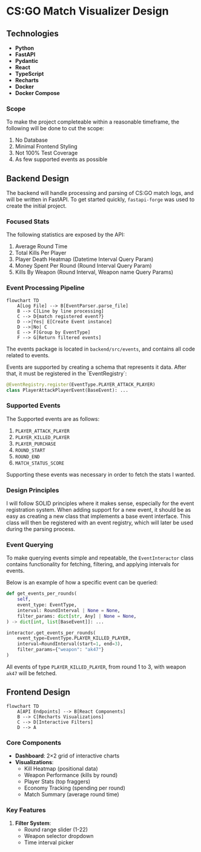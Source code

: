 # CS:GO Match Visualizer Design

## Technologies

* **Python**
* **FastAPI**
* **Pydantic**
* **React**
* **TypeScript**
* **Recharts**
* **Docker**
* **Docker Compose**

### Scope

To make the project completeable within a reasonable timeframe, the following will be done to cut the scope:
1. No Database
2. Minimal Frontend Styling
3. Not 100% Test Coverage
4. As few supported events as possible

## Backend Design

The backend will handle processing and parsing of CS:GO match logs, and will be written in FastAPI.
To get started quickly, `fastapi-forge` was used to create the initial project.

### Focused Stats

The following statistics are exposed by the API:
1. Average Round Time
2. Total Kills Per Player
3. Player Death Heatmap (Datetime Interval Query Param)
4. Money Spent Per Round (Round Interval Query Param)
5. Kills By Weapon (Round Interval, Weapon name Query Params)

### Event Processing Pipeline
```mermaid
flowchart TD
    A[Log File] --> B[EventParser.parse_file]
    B --> C[Line by line processing]
    C --> D{match registered event?}
    D -->|Yes| E[Create Event instance]
    D -->|No| C
    E --> F[Group by EventType]
    F --> G[Return filtered events]
```

The events package is located in `backend/src/events`, and contains all code related to events. 

Events are supported by creating a schema that represents it data.
After that, it must be registered in the ´EventRegistry`:

```python
@EventRegistry.register(EventType.PLAYER_ATTACK_PLAYER)
class PlayerAttackPlayerEvent(BaseEvent): ...
```
### Supported Events

The Supported events are as follows: 
1. `PLAYER_ATTACK_PLAYER`
2. `PLAYER_KILLED_PLAYER`
3. `PLAYER_PURCHASE`
4. `ROUND_START`
5. `ROUND_END`
6. `MATCH_STATUS_SCORE`

Supporting these events was necessary in order to fetch the stats I wanted.


### Design Principles

I will follow SOLID principles where it makes sense, especially for the event registration system. When adding support for a new event, it should be as easy as creating a new class that implements a base event interface. This class will then be registered with an event registry, which will later be used during the parsing process.


### Event Querying

To make querying events simple and repeatable, the `EventInteractor` class contains functionality for fetching, filtering, and applying intervals for events.

Below is an example of how a specific event can be queried:

```python
def get_events_per_rounds(
    self,
    event_type: EventType,
    interval: RoundInterval | None = None,
    filter_params: dict[str, Any] | None = None,
) -> dict[int, list[BaseEvent]]: ...
```

```python
interactor.get_events_per_rounds(
    event_type=EventType.PLAYER_KILLED_PLAYER,
    interval=RoundInterval(start=1, end=3),
    filter_params={"weapon": "ak47"}
)
``` 

All events of type `PLAYER_KILLED_PLAYER`, from round 1 to 3, with weapon `ak47` will be fetched.


## Frontend Design

```mermaid
flowchart TD
    A[API Endpoints] --> B[React Components]
    B --> C[Recharts Visualizations]
    C --> D[Interactive Filters]
    D --> A
```

### Core Components
- **Dashboard**: 2×2 grid of interactive charts
- **Visualizations**:
  - Kill Heatmap (positional data)
  - Weapon Performance (kills by round)
  - Player Stats (top fraggers) 
  - Economy Tracking (spending per round)
  - Match Summary (average round time)

### Key Features
1. **Filter System**:
   - Round range slider (1-22)
   - Weapon selector dropdown
   - Time interval picker
